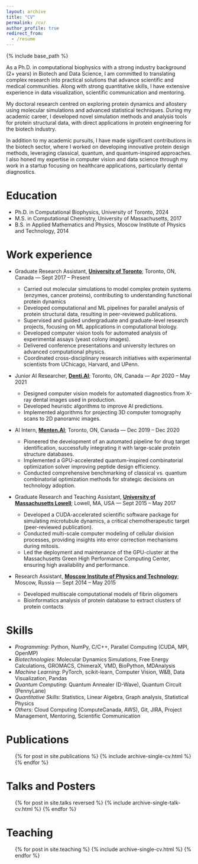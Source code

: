```yaml
---
layout: archive
title: "CV"
permalink: /cv/
author_profile: true
redirect_from:
  - /resume
---
```


{% include base_path %}

As a Ph.D. in computational biophysics with a strong industry background (2+ years) in Biotech and Data Science, I am committed to translating complex research into practical solutions that advance scientific and medical communities. Along with strong quantitative skills, I have extensive experience in data visualization, scientific communication and mentoring.

My doctoral research centred on exploring protein dynamics and allostery using molecular simulations and advanced statistical techniques. During my academic career, I developed novel simulation methods and analysis tools for protein structural data, with direct applications in protein engineering for the biotech industry. 

In addition to my academic pursuits, I have made significant contributions in the biotech sector, where I worked on developing innovative protein design methods, leveraging classical, quantum, and quantum-inspired approaches. I also honed my expertise in computer vision and data science through my work in a startup focusing on healthcare applications, particularly dental diagnostics.

Education
======
* Ph.D. in Computational Biophysics, University of Toronto, 2024
* M.S. in Computational Chemistry, University of Massachusetts, 2017
* B.S. in Applied Mathematics and Physics, Moscow Institute of Physics and Technology, 2014

Work experience
======
* Graduate Research Assistant, [**University of Toronto**](https://rauscher-group.physics.utoronto.ca/); Toronto, ON, Canada — Sept 2017 – Present
	- Carried out molecular simulations to model complex protein systems (enzymes, cancer proteins), contributing to understanding functional protein dynamics
	- Developed computational and ML pipelines for parallel analysis of protein structural data, resulting in peer-reviewed publications.
	- Supervised and guided undergraduate and graduate-level research projects, focusing on ML applications in computational biology.
	- Developed computer vision tools for automated analysis of experimental assays (yeast colony images).
	- Delivered conference presentations and university lectures on advanced computational physics.
	- Coordinated cross-disciplinary research initiatives with experimental scientists from UChicago, Harvard, and UPenn.
* Junior AI Researcher, [**Denti.AI**](https://www.denti.ai/); Toronto, ON, Canada — Apr 2020 – May 2021
  
  	- Designed computer vision models for automated diagnostics from X-ray dental images used in production.
	- Developed heuristic algorithms to improve AI predictions.
	- Implemented algorithms for projecting 3D computer tomography scans to 2D panoramic images.
* AI Intern, [**Menten.AI**](https://www.menten.ai/); Toronto, ON, Canada — Dec 2019 – Dec 2020
  
  	- Pioneered the development of an automated pipeline for drug target identification, successfully integrating it with large-scale protein structure databases.
	- Implemented a GPU-accelerated quantum-inspired combinatorial optimization solver improving peptide design efficiency.
	- Conducted comprehensive benchmarking of classical vs. quantum combinatorial optimization methods for strategic decisions on technology adoption.
* Graduate Research and Teaching Assistant, [**University of Massachusetts Lowell**](https://faculty.uml.edu//vbarsegov/); Lowell, MA, USA — Sept 2015 – May 2017
  
  	- Developed a CUDA-accelerated scientific software package for simulating microtubule dynamics, a critical chemotherapeutic target (peer-reviewed publication).
	- Conducted multi-scale computer modeling of cellular division processes, providing insights into error correction mechanisms during mitosis.
	- Led the deployment and maintenance of the GPU-cluster at the Massachusetts Green High Performance Computing Center, ensuring high availability and performance.
* Research Assistant, [**Moscow Institute of Physics and Technology**](https://mipt.ru/english/research/labs/computer-and-mathematical-modelling-of-biological-systems-lab); Moscow, Russia — Sept 2014 – May 2015
  
	- Developed multiscale computational models of fibrin oligomers
 	- Bioinformatics analysis of protein database to extract clusters of protein contacts
 
Skills
======
- _Programming_: Python, NumPy, C/C++, Parallel Computing (CUDA, MPI, OpenMP)
- _Biotechnologies_: Molecular Dynamics Simulations, Free Energy Calculations, GROMACS, ChimeraX, VMD, BioPython, MDAnalysis
- _Machine Learning_: PyTorch, scikit-learn, Computer Vision, W&B, Data Visualization, Pandas
- _Quantum Computing_: Quantum Annealer (D-Wave), Quantum Circuit (PennyLane)
- _Quantitative Skills_: Statistics, Linear Algebra, Graph analysis, Statistical Physics
- _Others_: Cloud Computing (ComputeCanada, AWS), Git, JIRA, Project Management, Mentoring, Scientific Communication

Publications
======
  <ul>{% for post in site.publications %}
    {% include archive-single-cv.html %}
  {% endfor %}</ul>

Talks and Posters
======
  <ul>{% for post in site.talks reversed %}
    {% include archive-single-talk-cv.html %}
  {% endfor %}</ul>
  
Teaching
======
  <ul>{% for post in site.teaching %}
    {% include archive-single-cv.html %}
  {% endfor %}</ul>
  
